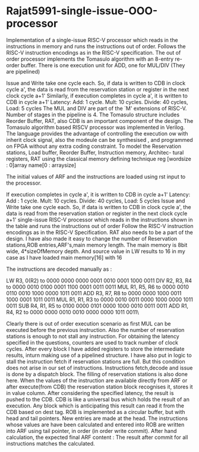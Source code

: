 # Rajat5991-single-issue-OOO-processor
Implementation of a single-issue RISC-V processor which reads in the instructions in memory and runs the instructions out of order. Follows the RISC-V instruction encodings as in the RISC-V specification. The out of order processor implements the Tomasulo algorithm with an 8-entry re-order buffer. There is one execution unit for ADD, one for MUL/DIV (They are pipelined)

Issue and Write take one cycle each. So, if data is written to CDB in clock cycle a', the data is read from the reservation station or register in the next clock cycle a+1'
Similarly, if execution completes in cycle a', it is written to CDB in cycle a+1'
Latency: Add: 1 cycle. Mult: 10 cycles. Divide: 40 cycles, Load: 5 cycles The MUL and DIV are part of the `M' extensions of RISC-V. Number of stages in the pipeline is 4. The Tomasulo structure includes Reorder Buffer, RAT, also CDB is an important component of the design.
The Tomasulo algorithm based RISCV processor was implemented in Verilog. The language provides the advantage of controlling the execution ow with inherit clock signal, also the modeule can be synthesised , and programmed on FPGA without any extra coding constraint. To model the Reservation stations, Load buffer, Reorder Buffer, Instruction memory, Architec- tural registers, RAT using the classical memory defining technique reg [wordsize : 0]array name[0 : arraysize]

The initial values of ARF and the instructions are loaded using rst input to the processor.

If execution completes in cycle a', it is written to CDB in cycle a+1'
Latency: Add : 1 cycle. Mult: 10 cycles. Divide: 40 cycles, Load: 5 cycles
Issue and Write take one cycle each. So, if data is written to CDB in clock cycle a', the data is read from the reservation station or register in the next clock cycle a+1'
single-issue RISC-V processor which reads in the instructions shown in the table and runs the instructions out of order
Follow the RISC-V instruction encodings as in the RISC-V Specification.
RAT also needs to be a part of the design.
I have also made it easy to change the number of Reservation stations,ROB entries,ARF's,main memory length. The main memory is 8bit wide, 4*sizeOfMemory depth. And source value in LW results to 16 in my case as I have loaded main memory[16] with 16

The instructions are decoded manually as :

LW R3, 0(R2) to 0000 0000 0000 0001 0010 0001 1000 0011
DIV R2, R3, R4 to 0000 0010 0100 0001 1100 0001 0011 0011
MUL R1, R5, R6 to 0000 0010 0110 0010 1000 0000 1011 0011
ADD R3, R7, R8 to 0000 0000 1000 0011 1000 0001 1011 0011
MUL R1, R1, R3 to 0000 0010 0011 0000 1000 0000 1011 0011
SUB R4, R1, R5 to 0100 0000 0101 0000 1000 0010 0011 0011
ADD R1, R4, R2 to 0000 0000 0010 0010 0000 0000 1011 0011\

Clearly there is out of order execution scenario as first MUL can be executed before the previous instruction. Also the number of reservation stations is enough to not stall any instruction. For obtaining the latency specified in the questions, counters are used to track number of clock cycles. After every block I have added registers to store the intermediate results, inturn making use of a pipelined structure. I have also put in logic to stall the instruction fetch if reservation stations are full. But this condition does not arise in our set of instructions. Instructions fetch,decode and issue is done by a dispatch block. The filling of reservation stations is also done here. When the values of the instruction are available directly from ARF or after execute(from CDB) the reservation station block recognises it, stores it in value column. After considering the specified latency, the result is pushed to the CDB. CDB is like a universal bus which holds the result of an execution. Any block which is anticipating this result can read it from the CDB based on dest tag. ROB is implemented as a circular buffer, but with head and tail pointers. New entries are made at the head. The instructions whose values are have been calculated and entered into ROB are written into ARF using tail pointer, in order (in order write commit). After hand calculation, the expected final ARF content : The result after commit for all instructions matches the calculated.
